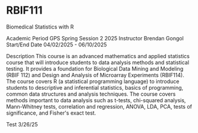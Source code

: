 # RBIF111
Biomedical Statistics with R

Academic Period
GPS Spring Session 2 2025
Instructor
Brendan Gongol
Start/End Date
04/02/2025 - 06/10/2025

Description
This course is an advanced mathematics and applied statistics course that will introduce students to data analysis methods and statistical testing. It provides a foundation for Biological Data Mining and Modeling (RBIF 112) and Design and Analysis of Microarray Experiments (RBIF114). The course covers R (a statistical programming language) to introduce students to descriptive and inferential statistics, basics of programming, common data structures and analysis techniques. The course covers methods important to data analysis such as t-tests, chi-squared analysis, Mann-Whitney tests, correlation and regression, ANOVA, LDA, PCA, tests of significance, and Fisher's exact test.

Test 3/26/25